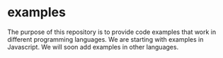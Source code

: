 # examples
The purpose of this repository is to provide code examples that work in different programming languages. We are starting with examples in Javascript. We will soon add examples in other languages.
